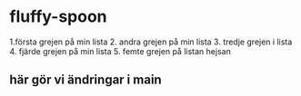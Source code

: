 # fluffy-spoon
1.första grejen på min lista
2. andra grejen på min lista
3. tredje grejen i lista
4. fjärde grejen på min lista
5. femte grejen på listan
hejsan
##  här gör vi ändringar i main
